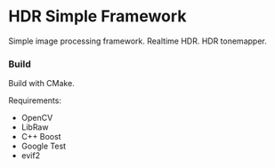 # HDR Simple Framework

Simple image processing framework. Realtime HDR. HDR tonemapper.

### Build
Build with CMake.

Requirements:
 * OpenCV
 * LibRaw
 * C++ Boost
 * Google Test
 * evif2

